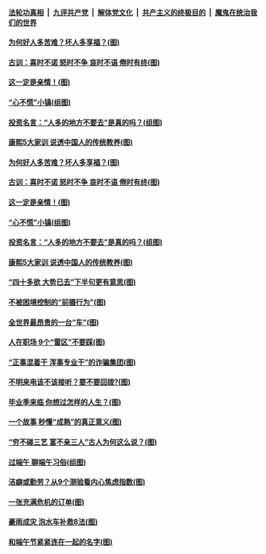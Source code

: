 ####  [法轮功真相](../../../../basic/blob/master/README.md?t=06290931) &nbsp;|&nbsp; [九评共产党](../../../../9ping.md/blob/master/README.md?t=06290931) &nbsp;|&nbsp; [解体党文化](../../../../jtdwh.md/blob/master/README.md?t=06290931)  &nbsp;|&nbsp; [共产主义的终极目的](../../../../gczydzjmd.md/blob/master/README.md?t=06290931) &nbsp;|&nbsp; [魔鬼在统治我们的世界](../../../../mgztzwmdsj.md/blob/master/README.md?t=06290931) 

#### [为何好人多苦难？坏人多享福？(图)](../pages/p8/937938.md?t=06290931) 

#### [古训：喜时不诺 怒时不争 哀时不语 倦时有终(图)](../pages/p8/937482.md?t=06290931) 

#### [这一定是亲情！(图)](../pages/p8/937905.md?t=06290931) 

#### [“心不慌”小镇(组图)](../pages/p8/937484.md?t=06290931) 

#### [投资名言：“人多的地方不要去”是真的吗？(组图)](../pages/p8/937855.md?t=06290931) 

#### [康熙5大家训 说透中国人的传统教养(图)](../pages/p8/937696.md?t=06290931) 

#### [为何好人多苦难？坏人多享福？(图)](../pages/p8/937938.md?t=06290931) 

#### [古训：喜时不诺 怒时不争 哀时不语 倦时有终(图)](../pages/p8/937482.md?t=06290931) 

#### [这一定是亲情！(图)](../pages/p8/937905.md?t=06290931) 

#### [“心不慌”小镇(组图)](../pages/p8/937484.md?t=06290931) 

#### [投资名言：“人多的地方不要去”是真的吗？(组图)](../pages/p8/937855.md?t=06290931) 

#### [康熙5大家训 说透中国人的传统教养(图)](../pages/p8/937696.md?t=06290931) 

#### [“四十多欲 大势已去”下半句更有意思(图)](../pages/p8/937811.md?t=06290931) 

#### [不被困境控制的“前摄行为”(图)](../pages/p8/937145.md?t=06290931) 

#### [全世界最昂贵的一台“车”(图)](../pages/p8/937477.md?t=06290931) 

#### [人在职场 9个“雷区”不要踩(图)](../pages/p8/937766.md?t=06290931) 

#### [“正事混着干 浑事专业干”的诈骗集团(图)](../pages/p8/937732.md?t=06290931) 

#### [不明来电该不该接听？要不要回拨?(图)](../pages/p8/936929.md?t=06290931) 

#### [毕业季来临 你想过怎样的人生？(图)](../pages/p8/937661.md?t=06290931) 

#### [一个故事 秒懂“成熟”的真正意义(图)](../pages/p8/936405.md?t=06290931) 

#### [“穷不碰三艺 富不亲三人”古人为何这么说？(图)](../pages/p8/937602.md?t=06290931) 

#### [过端午 聊端午习俗(组图)](../pages/p8/937246.md?t=06290931) 

#### [洁癖或勤劳？从9个测验看内心焦虑指数(图)](../pages/p8/937558.md?t=06290931) 

#### [一张充满危机的订单(图)](../pages/p8/936981.md?t=06290931) 

#### [豪雨成灾 泡水车补救8法(图)](../pages/p8/937526.md?t=06290931) 

#### [和端午节紧紧连在一起的名字(图)](../pages/p8/937448.md?t=06290931) 

